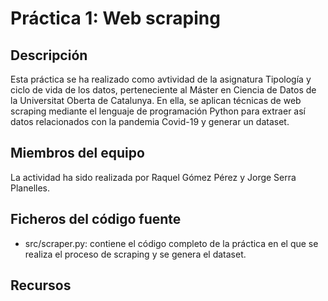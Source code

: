 # Práctica 1: Web scraping
## Descripción
Esta práctica se ha realizado como avtividad de la asignatura Tipología y ciclo de vida de los datos, perteneciente al Máster en Ciencia de Datos de la Universitat Oberta de Catalunya. En ella, se aplican técnicas de web scraping mediante el lenguaje de programación Python para extraer así datos relacionados con la pandemia Covid-19 y generar un dataset.

## Miembros del equipo
La actividad ha sido realizada por Raquel Gómez Pérez y Jorge Serra Planelles.

## Ficheros del código fuente
* src/scraper.py: contiene el código completo de la práctica en el que se realiza el proceso de scraping y se genera el dataset.

## Recursos
